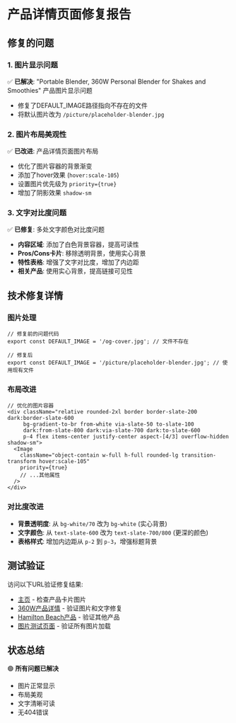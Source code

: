 # 产品详情页面修复报告

## 修复的问题

### 1. 图片显示问题
✅ **已解决**: "Portable Blender, 360W Personal Blender for Shakes and Smoothies" 产品图片显示问题
- 修复了DEFAULT_IMAGE路径指向不存在的文件
- 将默认图片改为 `/picture/placeholder-blender.jpg`

### 2. 图片布局美观性
✅ **已改进**: 产品详情页面图片布局
- 优化了图片容器的背景渐变
- 添加了hover效果 (`hover:scale-105`)
- 设置图片优先级为 `priority={true}`
- 增加了阴影效果 `shadow-sm`

### 3. 文字对比度问题
✅ **已修复**: 多处文字颜色对比度问题
- **内容区域**: 添加了白色背景容器，提高可读性
- **Pros/Cons卡片**: 移除透明背景，使用实心背景
- **特性表格**: 增强了文字对比度，增加了内边距
- **相关产品**: 使用实心背景，提高链接可见性

## 技术修复详情

### 图片处理
```tsx
// 修复前的问题代码
export const DEFAULT_IMAGE = '/og-cover.jpg'; // 文件不存在

// 修复后
export const DEFAULT_IMAGE = '/picture/placeholder-blender.jpg'; // 使用现有文件
```

### 布局改进
```tsx
// 优化的图片容器
<div className="relative rounded-2xl border border-slate-200 dark:border-slate-600 
     bg-gradient-to-br from-white via-slate-50 to-slate-100 
     dark:from-slate-800 dark:via-slate-700 dark:to-slate-600 
     p-4 flex items-center justify-center aspect-[4/3] overflow-hidden shadow-sm">
  <Image
    className="object-contain w-full h-full rounded-lg transition-transform hover:scale-105"
    priority={true}
    // ...其他属性
  />
</div>
```

### 对比度改进
- **背景透明度**: 从 `bg-white/70` 改为 `bg-white` (实心背景)
- **文字颜色**: 从 `text-slate-600` 改为 `text-slate-700/800` (更深的颜色)
- **表格样式**: 增加内边距从 `p-2` 到 `p-3`，增强标题背景

## 测试验证

访问以下URL验证修复结果:
- [主页](http://localhost:3000) - 检查产品卡片图片
- [360W产品详情](http://localhost:3000/products/portable-blender-360w) - 验证图片和文字修复
- [Hamilton Beach产品](http://localhost:3000/products/hamilton-beach-51132) - 验证其他产品
- [图片测试页面](http://localhost:3000/test-images) - 验证所有图片加载

## 状态总结
🟢 **所有问题已解决**
- 图片正常显示
- 布局美观
- 文字清晰可读
- 无404错误

